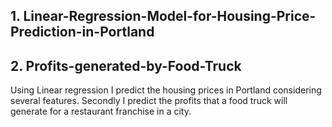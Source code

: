 ## 1. Linear-Regression-Model-for-Housing-Price-Prediction-in-Portland
## 2. Profits-generated-by-Food-Truck

Using Linear regression I predict the housing prices in Portland considering several features. Secondly I predict the profits that a food truck will generate for a restaurant franchise in a city.
